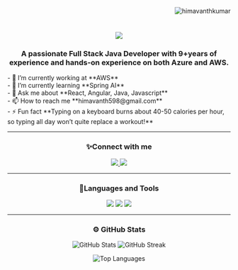 <p align="right"> 
    <img src="https://komarev.com/ghpvc/?username=himavanthkumar&label=Profile%20views&color=0e75b6&style=flat" alt="himavanthkumar" /> 
</p>

<h1 align="center">
    <img src="https://readme-typing-svg.herokuapp.com/?font=Righteous&size=35&center=true&vCenter=true&width=500&height=70&duration=3000&lines=Hi+There!+👋👋;+I'm+Himavanth+Perni!;" />
</h1>



<h3 align="center">A passionate Full Stack Java Developer with 9+years of experience and hands-on experience on both Azure and AWS.</h3>
<div >
  - 🔭 I’m currently working at **AWS**<br>
  - 🌱 I’m currently learning **Spring AI**<br>
  - 💬 Ask me about **React, Angular, Java, Javascript**<br>
  - 📫 How to reach me **himavanth598@gmail.com**<br>
  - ⚡ Fun fact **Typing on a keyboard burns about 40-50 calories per hour, so typing all day won’t quite replace a workout!**
</div>

---

<h3 align="center">✨Connect with me</h3>
<div align="center">
    <a href="mailto:himavanth598@gmail.com">
        <img src="https://img.shields.io/badge/Email-333333?style=for-the-badge&logo=gmail&logoColor=red" />
    </a>
    <a href="https://www.linkedin.com/in/himavanthkumar" target="_blank">
        <img src="https://img.shields.io/badge/LinkedIn-0077B5?style=for-the-badge&logo=linkedin&logoColor=white" />
    </a>

</div>

---

<h3 align="center">🔧Languages and Tools</h3>
<div align="center">
    <img src="https://skillicons.dev/icons?i=react,nextjs,bootstrap,mui,html,css,vscode,github,tailwind,git,postman" />
    <img src="https://skillicons.dev/icons?i=kafka,angular,redux,spring,aws,azure,rabbitmq,java,mysql,elasticsearch,flask" />
    <img src="https://skillicons.dev/icons?i=nodejs,javascript,typescript,express,mongodb,jenkins,terraform,ansible,kubernetes,docker" /><br>
</div>







---

<h3 align="center">⚙️ GitHub Stats</h3>
<p align="center">
    <img src="https://github-readme-stats.vercel.app/api?username=himavanthkumar&show_icons=true&theme=radical&count_private=true&hide_border=true" alt="GitHub Stats">
    <img src="https://github-readme-streak-stats.herokuapp.com?user=himavanthkumar&theme=radical&hide_border=true" alt="GitHub Streak">
</p>
<p align="center">
    <img src="https://github-readme-stats.vercel.app/api/top-langs/?username=himavanthkumar&layout=compact&theme=radical&hide_border=true" alt="Top Languages">
</p>
